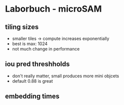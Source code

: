 # Laborbuch - microSAM

## tiling sizes
- smaller tiles → compute increases exponentially
- best is max: 1024
- not much change in performance

## iou pred threshholds

- don't really matter, small produces more mini objcets
- default 0.88 is great

## embedding times

